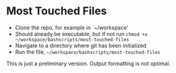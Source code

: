 # Most Touched Files

- Clone the repo, for example in `~/workspace'
- Should already be executable, but if not run `chmod +x ~/workspace/bashscripts/most-touched-files`
- Navigate to a directory where git has been initialized
- Run the file, `~/workspace/bashscripts/most-touched-files`

This is just a preliminary version. Output formatting is not optimal.
